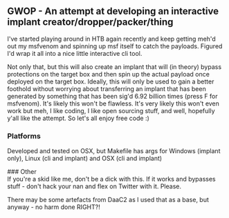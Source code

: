 ## GWOP - An attempt at developing an interactive implant creator/dropper/packer/thing  
  
I've started playing around in HTB again recently and keep getting meh'd out my msfvenom and spinning up msf itself to catch the payloads. Figured I'd wrap it all into a nice little interactive cli tool.  
  
Not only that, but this will also create an implant that will (in theory) bypass protections on the target box and then spin up the actual payload once deployed on the target box. Ideally, this will only be used to gain a better foothold without worrying about transferring an implant that has been generated by something that has been sig'd 6.92 billion times (press F for msfvenom). It's likely this won't be flawless. It's very likely this won't even work but meh, I like coding, I like open sourcing stuff, and well, hopefully y'all like the attempt. So let's all enjoy free code :)  
  
### Platforms  
Developed and tested on OSX, but Makefile has args for Windows (implant only), Linux (cli and implant) and OSX (cli and implant)  
  
### Other  
If you're a skid like me, don't be a dick with this. If it works and bypasses stuff - don't hack your nan and flex on Twitter with it. Please.  
  
There may be some artefacts from DaaC2 as I used that as a base, but anyway - no harm done RIGHT?!  
